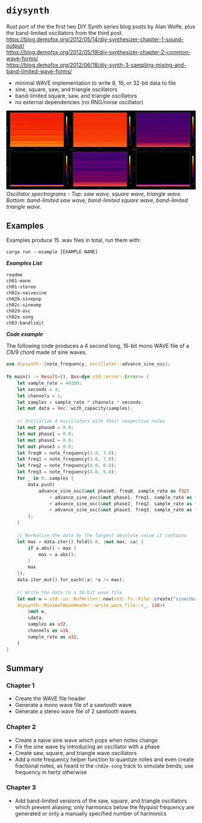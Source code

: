 # `diysynth`

Rust port of the the first two DIY Synth series blog posts by Alan Wolfe,
plus the band-limited oscillators from the third post.  
https://blog.demofox.org/2012/05/14/diy-synthesizer-chapter-1-sound-output/  
https://blog.demofox.org/2012/05/19/diy-synthesizer-chapter-2-common-wave-forms/  
https://blog.demofox.org/2012/06/18/diy-synth-3-sampling-mixing-and-band-limited-wave-forms/

- minimal WAVE implementation to write 8, 16, or 32-bit data to file
- sine, square, saw, and triangle oscillators
- band-limited square, saw, and triangle oscillators
- no external dependencies (no RNG/noise oscillator)

![spectrograms of 6 waves](./gfx/waves.jpg)
*Oscillator spectrograms - Top: saw wave, square wave, triangle wave.*  
*Bottom: band-limited saw wave, band-limited square wave, band-limited triangle
wave.*

## Examples

Examples produce 15 .wav files in total, run them with:

```
cargo run --example [EXAMPLE-NAME]
```

***Examples List***

```
readme
ch01-mono
ch01-stereo
ch02a-naivesine
ch02b-sinepop
ch02c-sineamp
ch02d-osc
ch02e-song
ch03-bandlimit
```

***Code example***

The following code produces a 4 second long, 16-bit mono WAVE file of a C6/9
chord made of sine waves.

```rust
use diysynth::{note_frequency, oscillator::advance_sine_osc};

fn main() -> Result<(), Box<dyn std::error::Error>> {
    let sample_rate = 44100;
    let seconds = 4;
    let channels = 1;
    let samples = sample_rate * channels * seconds;
    let mut data = Vec::with_capacity(samples);

    // Initialize 4 oscillators with their respective notes
    let mut phase0 = 0.0;
    let mut phase1 = 0.0;
    let mut phase2 = 0.0;
    let mut phase3 = 0.0;
    let freq0 = note_frequency(3.0, 3.0);
    let freq1 = note_frequency(3.0, 7.0);
    let freq2 = note_frequency(4.0, 0.0);
    let freq3 = note_frequency(4.0, 5.0);
    for _ in 0..samples {
        data.push(
            advance_sine_osc(&mut phase0, freq0, sample_rate as f32)
                + advance_sine_osc(&mut phase1, freq1, sample_rate as f32)
                + advance_sine_osc(&mut phase2, freq2, sample_rate as f32)
                + advance_sine_osc(&mut phase3, freq3, sample_rate as f32),
        );
    }

    // Normalize the data by the largest absolute value it contains
    let max = data.iter().fold(0.0, |mut max, &a| {
        if a.abs() > max {
            max = a.abs();
        }
        max
    });
    data.iter_mut().for_each(|a| *a /= max);

    // Write the data to a 16-bit wave file
    let mut w = std::io::BufWriter::new(std::fs::File::create("sinechord.wav")?);
    diysynth::MinimalWaveHeader::write_wave_file::<_, i16>(
        &mut w,
        &data,
        samples as u32,
        channels as u16,
        sample_rate as u32,
    )
}
```

## Summary

### Chapter 1

- Create the WAVE file header
- Generate a mono wave file of a sawtooth wave
- Generate a stereo wave file of 2 sawtooth waves

### Chapter 2

- Create a naive sine wave which pops when notes change
- Fix the sine wave by introducing an oscillator with a phase
- Create saw, square, and triangle wave oscillators
- Add a note frequency helper function to quantize notes and even create
fractional notes, as heard in the `ch02e-song` track to simulate bends; use
frequency in hertz otherwise

### Chapter 3

- Add band-limited versions of the saw, square, and triangle oscillators which
prevent aliasing; only harmonics below the Nyquist frequency are generated or
only a manually specified number of harmonics
